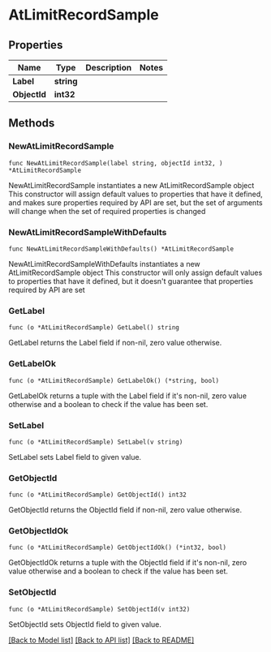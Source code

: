 # AtLimitRecordSample

## Properties

Name | Type | Description | Notes
------------ | ------------- | ------------- | -------------
**Label** | **string** |  | 
**ObjectId** | **int32** |  | 

## Methods

### NewAtLimitRecordSample

`func NewAtLimitRecordSample(label string, objectId int32, ) *AtLimitRecordSample`

NewAtLimitRecordSample instantiates a new AtLimitRecordSample object
This constructor will assign default values to properties that have it defined,
and makes sure properties required by API are set, but the set of arguments
will change when the set of required properties is changed

### NewAtLimitRecordSampleWithDefaults

`func NewAtLimitRecordSampleWithDefaults() *AtLimitRecordSample`

NewAtLimitRecordSampleWithDefaults instantiates a new AtLimitRecordSample object
This constructor will only assign default values to properties that have it defined,
but it doesn't guarantee that properties required by API are set

### GetLabel

`func (o *AtLimitRecordSample) GetLabel() string`

GetLabel returns the Label field if non-nil, zero value otherwise.

### GetLabelOk

`func (o *AtLimitRecordSample) GetLabelOk() (*string, bool)`

GetLabelOk returns a tuple with the Label field if it's non-nil, zero value otherwise
and a boolean to check if the value has been set.

### SetLabel

`func (o *AtLimitRecordSample) SetLabel(v string)`

SetLabel sets Label field to given value.


### GetObjectId

`func (o *AtLimitRecordSample) GetObjectId() int32`

GetObjectId returns the ObjectId field if non-nil, zero value otherwise.

### GetObjectIdOk

`func (o *AtLimitRecordSample) GetObjectIdOk() (*int32, bool)`

GetObjectIdOk returns a tuple with the ObjectId field if it's non-nil, zero value otherwise
and a boolean to check if the value has been set.

### SetObjectId

`func (o *AtLimitRecordSample) SetObjectId(v int32)`

SetObjectId sets ObjectId field to given value.



[[Back to Model list]](../README.md#documentation-for-models) [[Back to API list]](../README.md#documentation-for-api-endpoints) [[Back to README]](../README.md)


